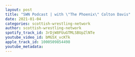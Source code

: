 ```yaml
---
layout: post
title: "SWN Podcast | with \"The Phoenix\" Colton Davis"
date: 2021-01-04
categories: scottish-wrestling-network
author: scottish-wrestling-network
spotify_track_id: 3rDjW8FUuGTMLSBUpZlNTe
youtube_video_id: bMG5X_vcKTk
apple_track_id: 1000509854498
youtube_metadata: 
---
```

